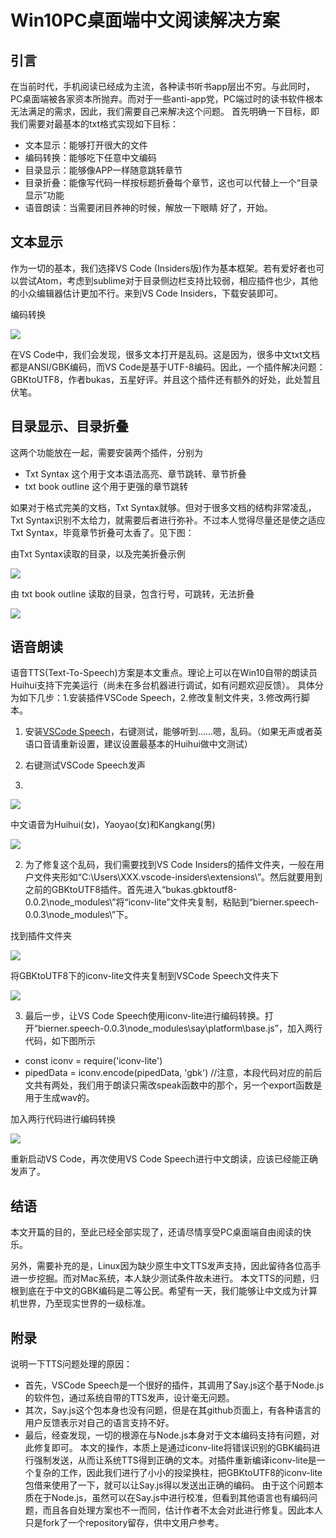 # Win10PC桌面端中文阅读解决方案

## 引言
在当前时代，手机阅读已经成为主流，各种读书听书app层出不穷。与此同时，PC桌面端被各家资本所抛弃。而对于一些anti-app党，PC端过时的读书软件根本无法满足的需求，因此，我们需要自己来解决这个问题。
首先明确一下目标，即我们需要对最基本的txt格式实现如下目标：
- 文本显示：能够打开很大的文件
- 编码转换：能够吃下任意中文编码
- 目录显示：能够像APP一样随意跳转章节
- 目录折叠：能像写代码一样按标题折叠每个章节，这也可以代替上一个“目录显示”功能
- 语音朗读：当需要闭目养神的时候，解放一下眼睛
好了，开始。

## 文本显示
作为一切的基本，我们选择VS Code (Insiders版)作为基本框架。若有爱好者也可以尝试Atom，考虑到sublime对于目录侧边栏支持比较弱，相应插件也少，其他的小众编辑器估计更加不行。来到VS Code Insiders，下载安装即可。

编码转换

![](resource/pic_gbktoutf8.jpg)

在VS Code中，我们会发现，很多文本打开是乱码。这是因为，很多中文txt文档都是ANSI/GBK编码，而VS Code是基于UTF-8编码。因此，一个插件解决问题：GBKtoUTF8，作者bukas，五星好评。并且这个插件还有额外的好处，此处暂且伏笔。

## 目录显示、目录折叠
这两个功能放在一起，需要安装两个插件，分别为
- Txt Syntax 这个用于文本语法高亮、章节跳转、章节折叠
- txt book outline 这个用于更强的章节跳转

如果对于格式完美的文档，Txt Syntax就够。但对于很多文档的结构非常凌乱，Txt Syntax识别不太给力，就需要后者进行弥补。不过本人觉得尽量还是使之适应Txt Syntax，毕竟章节折叠可太香了。见下图：

由Txt Syntax读取的目录，以及完美折叠示例

![](resource/pic_outline_1.jpg)

由 txt book outline 读取的目录，包含行号，可跳转，无法折叠

![](resource/pic_outline_2.jpg)

## 语音朗读
语音TTS(Text-To-Speech)方案是本文重点。理论上可以在Win10自带的朗读员Huihui支持下完美运行（尚未在多台机器进行调试，如有问题欢迎反馈）。
具体分为如下几步：1.安装插件VSCode Speech，2.修改复制文件夹，3.修改两行脚本。

1. 安装[VSCode Speech](https://link.zhihu.com/?target=https%3A//marketplace.visualstudio.com/items%3FitemName%3Dbierner.speech)，右键测试，能够听到……嗯，乱码。（如果无声或者英语口音请重新设置，建议设置最基本的Huihui做中文测试）

2. 右键测试VSCode Speech发声
3. 
![](resource/pic_tts_test.jpg)

中文语音为Huihui(女)，Yaoyao(女)和Kangkang(男)

![](resource/pic_tts_set.jpg)

2. 为了修复这个乱码，我们需要找到VS Code Insiders的插件文件夹，一般在用户文件夹形如“C:\Users\XXX\.vscode-insiders\extensions\”。然后就要用到之前的GBKtoUTF8插件。首先进入“bukas.gbktoutf8-0.0.2\node_modules\”将“iconv-lite”文件夹复制，粘贴到“bierner.speech-0.0.3\node_modules\”下。

找到插件文件夹

![](resource/pic_fix_1.jpg)

将GBKtoUTF8下的iconv-lite文件夹复制到VSCode Speech文件夹下

![](resource/pic_fix_2.jpg)

3. 最后一步，让VS Code Speech使用iconv-lite进行编码转换。打开“bierner.speech-0.0.3\node_modules\say\platform\base.js”，加入两行代码，如下图所示
- const iconv = require('iconv-lite')
- pipedData = iconv.encode(pipedData, 'gbk') //注意，本段代码对应的前后文共有两处，我们用于朗读只需改speak函数中的那个，另一个export函数是用于生成wav的。

加入两行代码进行编码转换

![](resource/pic_fix_3.jpg)

重新启动VS Code，再次使用VS Code Speech进行中文朗读，应该已经能正确发声了。

## 结语
本文开篇的目的，至此已经全部实现了，还请尽情享受PC桌面端自由阅读的快乐。

另外，需要补充的是，Linux因为缺少原生中文TTS发声支持，因此留待各位高手进一步挖掘。而对Mac系统，本人缺少测试条件故未进行。
本文TTS的问题，归根到底在于中文的GBK编码是二等公民。希望有一天，我们能够让中文成为计算机世界，乃至现实世界的一级标准。

## 附录
说明一下TTS问题处理的原因：
- 首先，VSCode Speech是一个很好的插件，其调用了Say.js这个基于Node.js的软件包，通过系统自带的TTS发声，设计毫无问题。
- 其次，Say.js这个包本身也没有问题，但是在其github页面上，有各种语言的用户反馈表示对自己的语言支持不好。
- 最后，经查发现，一切的根源在与Node.js本身对于文本编码支持有问题，对此修复即可。
本文的操作，本质上是通过iconv-lite将错误识别的GBK编码进行强制发送，从而让系统TTS得到正确的文本。对插件重新编译iconv-lite是一个复杂的工作，因此我们进行了小小的投梁换柱，把GBKtoUTF8的iconv-lite包借来使用了一下，就可以让Say.js得以发送出正确的编码。
由于这个问题本质在于Node.js，虽然可以在Say.js中进行校准，但看到其他语言也有编码问题，而且各自处理方案也不一而同，估计作者不太会对此进行修复。因此本人只是fork了一个repository留存，供中文用户参考。
